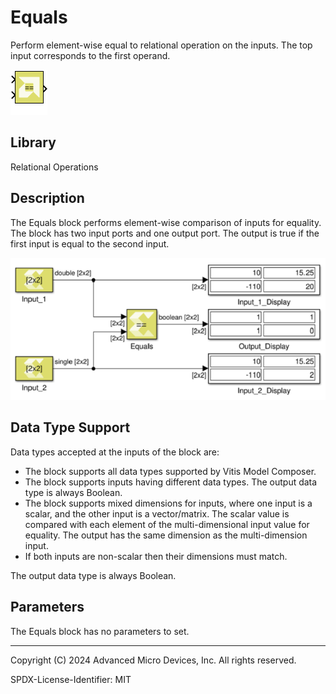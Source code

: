 # Equals

Perform element-wise equal to relational operation on the inputs. The
top input corresponds to the first operand.

![](./Images/block.png)

## Library

Relational Operations

## Description

The Equals block performs element-wise comparison of inputs for
equality. The block has two input ports and one output port. The output
is true if the first input is equal to the second input.


![](./Images/kvx1532103642824.png)

## Data Type Support

Data types accepted at the inputs of the block are:

- The block supports all data types supported by Vitis Model Composer.
- The block supports inputs having different data types. The output data
  type is always Boolean.
- The block supports mixed dimensions for inputs, where one input is a
  scalar, and the other input is a vector/matrix. The scalar value is
  compared with each element of the multi-dimensional input value for
  equality. The output has the same dimension as the multi-dimension
  input.
- If both inputs are non-scalar then their dimensions must match.

The output data type is always Boolean.

## Parameters

The Equals block has no parameters to set.

--------------
Copyright (C) 2024 Advanced Micro Devices, Inc.
All rights reserved.

SPDX-License-Identifier: MIT
